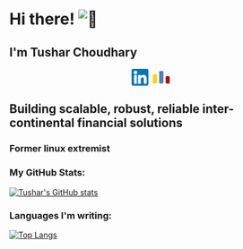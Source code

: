 # Hi there! <img src="https://github-production-user-asset-6210df.s3.amazonaws.com/24524555/238178097-766d336d-b87d-44ba-807c-c51de2bc6b4d.gif" width="28px" alt="👋">
## I'm Tushar Choudhary

<p align="center">
<a href="https://linkedin.com/in/tushar-c23" target="_blank"><img align="center" src="assets/logos/linkedin.png" alt="tushar-c23" height="30" width="30" /></a>&nbsp;
<a href="https://codeforces.com/profile/tushar-c23" target="_blank"><img align="center" alt="tushar-c23" width="30px" src="assets/logos/cf.png" /></a>
</p>

## Building scalable, robust, reliable inter-continental financial solutions
### Former linux extremist

### My GitHub Stats:
[![Tushar's GitHub stats](https://github-readme-stats-d7xo932ph-tushar-c23.vercel.app/api?username=tushar-c23&hide=stars&count_private=true&show_icons=true&theme=transparent)](https://github.com/tushar-c23/github-readme-stats)

### Languages I'm writing:
[![Top Langs](https://github-readme-stats-d7xo932ph-tushar-c23.vercel.app/api/top-langs/?username=tushar-c23&theme=transparent&exclude_repo=Academic_Mischief)](https://github.com/tushar-c23/github-readme-stats)
